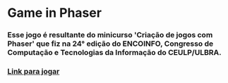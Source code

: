 <h1>Game in Phaser</h1>

### Esse jogo é resultante do minicurso 'Criação de jogos com Phaser' que fiz na 24° edição do ENCOINFO, Congresso de Computação e Tecnologias da Informação do CEULP/ULBRA.

### [Link para jogar](https://tche-marco.github.io/PhaserGame/)
